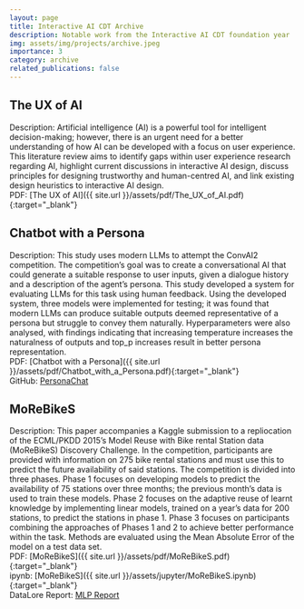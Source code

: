 ```yaml
---
layout: page
title: Interactive AI CDT Archive
description: Notable work from the Interactive AI CDT foundation year
img: assets/img/projects/archive.jpeg
importance: 3
category: archive
related_publications: false
---
```


## The UX of AI

Description: Artificial intelligence (AI) is a powerful tool for intelligent decision-making; however, there is an
urgent need for a better understanding of how AI can be developed with a focus on user experience. This literature
review aims to identify gaps within user experience research regarding AI, highlight current discussions in interactive
AI design, discuss principles for designing trustworthy and human-centred AI, and link existing design heuristics to
interactive AI design. \
PDF: [The UX of AI]({{ site.url }}/assets/pdf/The_UX_of_AI.pdf){:target="\_blank"}

## Chatbot with a Persona

Description: This study uses modern LLMs to attempt the ConvAI2 competition. The competition’s goal was to create a
conversational AI that could generate a suitable response to user inputs, given a dialogue history and a description of
the agent’s persona. This study developed a system for evaluating LLMs for this task using human feedback. Using the
developed system, three models were implemented for testing; it was found that modern LLMs can produce suitable outputs
deemed representative of a persona but struggle to convey them naturally. Hyperparameters were also analysed, with
findings indicating that increasing temperature increases the naturalness of outputs and top_p increases result in
better persona representation. \
PDF: [Chatbot with a Persona]({{ site.url }}/assets/pdf/Chatbot_with_a_Persona.pdf){:target="\_blank"} \
GitHub: [PersonaChat](https://github.com/jackjburnett/PersonaChat)

## MoReBikeS

Description: This paper accompanies a Kaggle submission to a repliocation of the ECML/PKDD 2015’s Model Reuse with Bike
rental Station data (MoReBikeS) Discovery Challenge. In the competition, participants are provided with information on
275 bike rental stations and must use this to predict the future availability of said stations. The competition is
divided into three phases. Phase 1 focuses on developing models to predict the availability of 75 stations over three
months; the previous month’s data is used to train these models. Phase 2 focuses on the adaptive reuse of learnt
knowledge by implementing linear models, trained on a year’s data for 200 stations, to predict the stations in phase 1.
Phase 3 focuses on participants combining the approaches of Phases 1 and 2 to achieve better performance within the
task. Methods are evaluated using the Mean Absolute Error of the model on a test data set. \
PDF: [MoReBikeS]({{ site.url }}/assets/pdf/MoReBikeS.pdf){:target="\_blank"} \
ipynb: [MoReBikeS]({{ site.url }}/assets/jupyter/MoReBikeS.ipynb){:target="\_blank"} \
DataLore Report: [MLP Report](https://datalore.jetbrains.com/report/static/xpFJ0NI0hLRUqjTY7AiDhW/gJfzOP9X0rRh0OeSLzSlyr)
